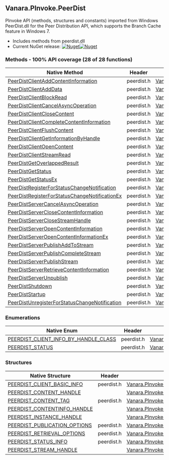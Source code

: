## Vanara.PInvoke.PeerDist  
PInvoke API (methods, structures and constants) imported from Windows PeerDist.dll for the Peer Distribution API, which supports the Branch Cache feature in Windows 7.

- Includes methods from peerdist.dll  
- Current NuGet release: [![Nuget](https://img.shields.io/nuget/v/Vanara.PInvoke.PeerDist?logo=nuget&style=flat-square)![Nuget](https://img.shields.io/nuget/dt/Vanara.PInvoke.PeerDist?label=%20&style=flat-square)](https://www.nuget.org/packages/Vanara.PInvoke.PeerDist)  
### Methods - 100% API coverage (28 of 28 functions)  
Native Method | Header | Managed Method  
--- | --- | ---  
[PeerDistClientAddContentInformation](https://www.google.com/search?num=5&q=PeerDistClientAddContentInformation+site%3Adocs.microsoft.com) | peerdist.h | [Vanara.PInvoke.PeerDist.PeerDistClientAddContentInformation](https://github.com/dahall/Vanara/search?l=C%23&q=PeerDistClientAddContentInformation)  
[PeerDistClientAddData](https://www.google.com/search?num=5&q=PeerDistClientAddData+site%3Adocs.microsoft.com) | peerdist.h | [Vanara.PInvoke.PeerDist.PeerDistClientAddData](https://github.com/dahall/Vanara/search?l=C%23&q=PeerDistClientAddData)  
[PeerDistClientBlockRead](https://www.google.com/search?num=5&q=PeerDistClientBlockRead+site%3Adocs.microsoft.com) | peerdist.h | [Vanara.PInvoke.PeerDist.PeerDistClientBlockRead](https://github.com/dahall/Vanara/search?l=C%23&q=PeerDistClientBlockRead)  
[PeerDistClientCancelAsyncOperation](https://www.google.com/search?num=5&q=PeerDistClientCancelAsyncOperation+site%3Adocs.microsoft.com) | peerdist.h | [Vanara.PInvoke.PeerDist.PeerDistClientCancelAsyncOperation](https://github.com/dahall/Vanara/search?l=C%23&q=PeerDistClientCancelAsyncOperation)  
[PeerDistClientCloseContent](https://www.google.com/search?num=5&q=PeerDistClientCloseContent+site%3Adocs.microsoft.com) | peerdist.h | [Vanara.PInvoke.PeerDist.PeerDistClientCloseContent](https://github.com/dahall/Vanara/search?l=C%23&q=PeerDistClientCloseContent)  
[PeerDistClientCompleteContentInformation](https://www.google.com/search?num=5&q=PeerDistClientCompleteContentInformation+site%3Adocs.microsoft.com) | peerdist.h | [Vanara.PInvoke.PeerDist.PeerDistClientCompleteContentInformation](https://github.com/dahall/Vanara/search?l=C%23&q=PeerDistClientCompleteContentInformation)  
[PeerDistClientFlushContent](https://www.google.com/search?num=5&q=PeerDistClientFlushContent+site%3Adocs.microsoft.com) | peerdist.h | [Vanara.PInvoke.PeerDist.PeerDistClientFlushContent](https://github.com/dahall/Vanara/search?l=C%23&q=PeerDistClientFlushContent)  
[PeerDistClientGetInformationByHandle](https://www.google.com/search?num=5&q=PeerDistClientGetInformationByHandle+site%3Adocs.microsoft.com) | peerdist.h | [Vanara.PInvoke.PeerDist.PeerDistClientGetInformationByHandle](https://github.com/dahall/Vanara/search?l=C%23&q=PeerDistClientGetInformationByHandle)  
[PeerDistClientOpenContent](https://www.google.com/search?num=5&q=PeerDistClientOpenContent+site%3Adocs.microsoft.com) | peerdist.h | [Vanara.PInvoke.PeerDist.PeerDistClientOpenContent](https://github.com/dahall/Vanara/search?l=C%23&q=PeerDistClientOpenContent)  
[PeerDistClientStreamRead](https://www.google.com/search?num=5&q=PeerDistClientStreamRead+site%3Adocs.microsoft.com) | peerdist.h | [Vanara.PInvoke.PeerDist.PeerDistClientStreamRead](https://github.com/dahall/Vanara/search?l=C%23&q=PeerDistClientStreamRead)  
[PeerDistGetOverlappedResult](https://www.google.com/search?num=5&q=PeerDistGetOverlappedResult+site%3Adocs.microsoft.com) | peerdist.h | [Vanara.PInvoke.PeerDist.PeerDistGetOverlappedResult](https://github.com/dahall/Vanara/search?l=C%23&q=PeerDistGetOverlappedResult)  
[PeerDistGetStatus](https://www.google.com/search?num=5&q=PeerDistGetStatus+site%3Adocs.microsoft.com) | peerdist.h | [Vanara.PInvoke.PeerDist.PeerDistGetStatus](https://github.com/dahall/Vanara/search?l=C%23&q=PeerDistGetStatus)  
[PeerDistGetStatusEx](https://www.google.com/search?num=5&q=PeerDistGetStatusEx+site%3Adocs.microsoft.com) | peerdist.h | [Vanara.PInvoke.PeerDist.PeerDistGetStatusEx](https://github.com/dahall/Vanara/search?l=C%23&q=PeerDistGetStatusEx)  
[PeerDistRegisterForStatusChangeNotification](https://www.google.com/search?num=5&q=PeerDistRegisterForStatusChangeNotification+site%3Adocs.microsoft.com) | peerdist.h | [Vanara.PInvoke.PeerDist.PeerDistRegisterForStatusChangeNotification](https://github.com/dahall/Vanara/search?l=C%23&q=PeerDistRegisterForStatusChangeNotification)  
[PeerDistRegisterForStatusChangeNotificationEx](https://www.google.com/search?num=5&q=PeerDistRegisterForStatusChangeNotificationEx+site%3Adocs.microsoft.com) | peerdist.h | [Vanara.PInvoke.PeerDist.PeerDistRegisterForStatusChangeNotificationEx](https://github.com/dahall/Vanara/search?l=C%23&q=PeerDistRegisterForStatusChangeNotificationEx)  
[PeerDistServerCancelAsyncOperation](https://www.google.com/search?num=5&q=PeerDistServerCancelAsyncOperation+site%3Adocs.microsoft.com) | peerdist.h | [Vanara.PInvoke.PeerDist.PeerDistServerCancelAsyncOperation](https://github.com/dahall/Vanara/search?l=C%23&q=PeerDistServerCancelAsyncOperation)  
[PeerDistServerCloseContentInformation](https://www.google.com/search?num=5&q=PeerDistServerCloseContentInformation+site%3Adocs.microsoft.com) | peerdist.h | [Vanara.PInvoke.PeerDist.PeerDistServerCloseContentInformation](https://github.com/dahall/Vanara/search?l=C%23&q=PeerDistServerCloseContentInformation)  
[PeerDistServerCloseStreamHandle](https://www.google.com/search?num=5&q=PeerDistServerCloseStreamHandle+site%3Adocs.microsoft.com) | peerdist.h | [Vanara.PInvoke.PeerDist.PeerDistServerCloseStreamHandle](https://github.com/dahall/Vanara/search?l=C%23&q=PeerDistServerCloseStreamHandle)  
[PeerDistServerOpenContentInformation](https://www.google.com/search?num=5&q=PeerDistServerOpenContentInformation+site%3Adocs.microsoft.com) | peerdist.h | [Vanara.PInvoke.PeerDist.PeerDistServerOpenContentInformation](https://github.com/dahall/Vanara/search?l=C%23&q=PeerDistServerOpenContentInformation)  
[PeerDistServerOpenContentInformationEx](https://www.google.com/search?num=5&q=PeerDistServerOpenContentInformationEx+site%3Adocs.microsoft.com) | peerdist.h | [Vanara.PInvoke.PeerDist.PeerDistServerOpenContentInformationEx](https://github.com/dahall/Vanara/search?l=C%23&q=PeerDistServerOpenContentInformationEx)  
[PeerDistServerPublishAddToStream](https://www.google.com/search?num=5&q=PeerDistServerPublishAddToStream+site%3Adocs.microsoft.com) | peerdist.h | [Vanara.PInvoke.PeerDist.PeerDistServerPublishAddToStream](https://github.com/dahall/Vanara/search?l=C%23&q=PeerDistServerPublishAddToStream)  
[PeerDistServerPublishCompleteStream](https://www.google.com/search?num=5&q=PeerDistServerPublishCompleteStream+site%3Adocs.microsoft.com) | peerdist.h | [Vanara.PInvoke.PeerDist.PeerDistServerPublishCompleteStream](https://github.com/dahall/Vanara/search?l=C%23&q=PeerDistServerPublishCompleteStream)  
[PeerDistServerPublishStream](https://www.google.com/search?num=5&q=PeerDistServerPublishStream+site%3Adocs.microsoft.com) | peerdist.h | [Vanara.PInvoke.PeerDist.PeerDistServerPublishStream](https://github.com/dahall/Vanara/search?l=C%23&q=PeerDistServerPublishStream)  
[PeerDistServerRetrieveContentInformation](https://www.google.com/search?num=5&q=PeerDistServerRetrieveContentInformation+site%3Adocs.microsoft.com) | peerdist.h | [Vanara.PInvoke.PeerDist.PeerDistServerRetrieveContentInformation](https://github.com/dahall/Vanara/search?l=C%23&q=PeerDistServerRetrieveContentInformation)  
[PeerDistServerUnpublish](https://www.google.com/search?num=5&q=PeerDistServerUnpublish+site%3Adocs.microsoft.com) | peerdist.h | [Vanara.PInvoke.PeerDist.PeerDistServerUnpublish](https://github.com/dahall/Vanara/search?l=C%23&q=PeerDistServerUnpublish)  
[PeerDistShutdown](https://www.google.com/search?num=5&q=PeerDistShutdown+site%3Adocs.microsoft.com) | peerdist.h | [Vanara.PInvoke.PeerDist.PeerDistShutdown](https://github.com/dahall/Vanara/search?l=C%23&q=PeerDistShutdown)  
[PeerDistStartup](https://www.google.com/search?num=5&q=PeerDistStartup+site%3Adocs.microsoft.com) | peerdist.h | [Vanara.PInvoke.PeerDist.PeerDistStartup](https://github.com/dahall/Vanara/search?l=C%23&q=PeerDistStartup)  
[PeerDistUnregisterForStatusChangeNotification](https://www.google.com/search?num=5&q=PeerDistUnregisterForStatusChangeNotification+site%3Adocs.microsoft.com) | peerdist.h | [Vanara.PInvoke.PeerDist.PeerDistUnregisterForStatusChangeNotification](https://github.com/dahall/Vanara/search?l=C%23&q=PeerDistUnregisterForStatusChangeNotification)  
### Enumerations  
Native Enum | Header | Managed Enum  
--- | --- | ---  
[PEERDIST_CLIENT_INFO_BY_HANDLE_CLASS](https://www.google.com/search?num=5&q=PEERDIST_CLIENT_INFO_BY_HANDLE_CLASS+site%3Adocs.microsoft.com) | peerdist.h | [Vanara.PInvoke.PeerDist.PEERDIST_CLIENT_INFO_BY_HANDLE_CLASS](https://github.com/dahall/Vanara/search?l=C%23&q=PEERDIST_CLIENT_INFO_BY_HANDLE_CLASS)  
[PEERDIST_STATUS](https://www.google.com/search?num=5&q=PEERDIST_STATUS+site%3Adocs.microsoft.com) | peerdist.h | [Vanara.PInvoke.PeerDist.PEERDIST_STATUS](https://github.com/dahall/Vanara/search?l=C%23&q=PEERDIST_STATUS)  
### Structures  
Native Structure | Header | Managed Structure  
--- | --- | ---  
[PEERDIST_CLIENT_BASIC_INFO](https://www.google.com/search?num=5&q=PEERDIST_CLIENT_BASIC_INFO+site%3Adocs.microsoft.com) | peerdist.h | [Vanara.PInvoke.PeerDist.PEERDIST_CLIENT_BASIC_INFO](https://github.com/dahall/Vanara/search?l=C%23&q=PEERDIST_CLIENT_BASIC_INFO)  
[PEERDIST_CONTENT_HANDLE](https://www.google.com/search?num=5&q=PEERDIST_CONTENT_HANDLE+site%3Adocs.microsoft.com) |  | [Vanara.PInvoke.PeerDist.PEERDIST_CONTENT_HANDLE](https://github.com/dahall/Vanara/search?l=C%23&q=PEERDIST_CONTENT_HANDLE)  
[PEERDIST_CONTENT_TAG](https://www.google.com/search?num=5&q=PEERDIST_CONTENT_TAG+site%3Adocs.microsoft.com) | peerdist.h | [Vanara.PInvoke.PeerDist.PEERDIST_CONTENT_TAG](https://github.com/dahall/Vanara/search?l=C%23&q=PEERDIST_CONTENT_TAG)  
[PEERDIST_CONTENTINFO_HANDLE](https://www.google.com/search?num=5&q=PEERDIST_CONTENTINFO_HANDLE+site%3Adocs.microsoft.com) |  | [Vanara.PInvoke.PeerDist.PEERDIST_CONTENTINFO_HANDLE](https://github.com/dahall/Vanara/search?l=C%23&q=PEERDIST_CONTENTINFO_HANDLE)  
[PEERDIST_INSTANCE_HANDLE](https://www.google.com/search?num=5&q=PEERDIST_INSTANCE_HANDLE+site%3Adocs.microsoft.com) |  | [Vanara.PInvoke.PeerDist.PEERDIST_INSTANCE_HANDLE](https://github.com/dahall/Vanara/search?l=C%23&q=PEERDIST_INSTANCE_HANDLE)  
[PEERDIST_PUBLICATION_OPTIONS](https://www.google.com/search?num=5&q=PEERDIST_PUBLICATION_OPTIONS+site%3Adocs.microsoft.com) | peerdist.h | [Vanara.PInvoke.PeerDist.PEERDIST_PUBLICATION_OPTIONS](https://github.com/dahall/Vanara/search?l=C%23&q=PEERDIST_PUBLICATION_OPTIONS)  
[PEERDIST_RETRIEVAL_OPTIONS](https://www.google.com/search?num=5&q=PEERDIST_RETRIEVAL_OPTIONS+site%3Adocs.microsoft.com) | peerdist.h | [Vanara.PInvoke.PeerDist.PEERDIST_RETRIEVAL_OPTIONS](https://github.com/dahall/Vanara/search?l=C%23&q=PEERDIST_RETRIEVAL_OPTIONS)  
[PEERDIST_STATUS_INFO](https://www.google.com/search?num=5&q=PEERDIST_STATUS_INFO+site%3Adocs.microsoft.com) | peerdist.h | [Vanara.PInvoke.PeerDist.PEERDIST_STATUS_INFO](https://github.com/dahall/Vanara/search?l=C%23&q=PEERDIST_STATUS_INFO)  
[PEERDIST_STREAM_HANDLE](https://www.google.com/search?num=5&q=PEERDIST_STREAM_HANDLE+site%3Adocs.microsoft.com) |  | [Vanara.PInvoke.PeerDist.PEERDIST_STREAM_HANDLE](https://github.com/dahall/Vanara/search?l=C%23&q=PEERDIST_STREAM_HANDLE)  
